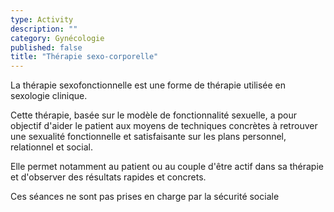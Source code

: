 ```yaml
---
type: Activity
description: ""
category: Gynécologie
published: false
title: "Thérapie sexo-corporelle"
---
```






La thérapie sexofonctionnelle est une forme de thérapie utilisée en sexologie clinique.

Cette thérapie, basée sur le modèle de fonctionnalité sexuelle, a pour objectif d'aider le patient aux moyens de techniques concrètes à retrouver une sexualité fonctionnelle et satisfaisante sur les plans personnel, relationnel et social.

Elle permet notamment au patient ou au couple d'être actif dans sa thérapie et d'observer des résultats rapides et concrets.

Ces séances ne sont pas prises en charge par la sécurité sociale
